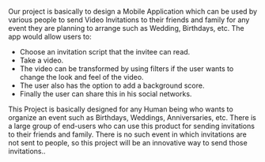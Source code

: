 Our project is basically to design a Mobile Application which can be used by various people to send Video Invitations to their friends and family for any event they are planning to arrange such as Wedding, Birthdays, etc. 
The app would allow users to:
* Choose an invitation script that the invitee can read.
* Take a video.
* The video can be transformed by using filters if the user wants to change the look and feel of the video.
* The user also has the option to add a background score.
* Finally the user can share this in his social networks.

This Project is basically designed for any Human being who wants to organize an event such as Birthdays, Weddings, Anniversaries, etc. There is a large group of end-users who can use this product for sending invitations to their friends and family. There is no such event in which invitations are not sent to people, so this project will be an innovative way to send those invitations..